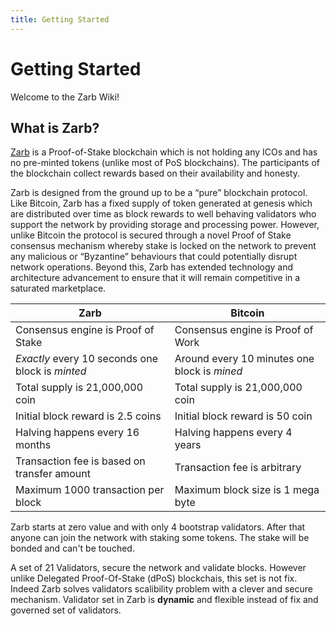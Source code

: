 ```yaml
---
title: Getting Started
---
```


# Getting Started

Welcome to the Zarb Wiki!

## What is Zarb?

[Zarb](https://github.com/zarbchain/) is a Proof-of-Stake blockchain which is not holding any ICOs
and has no pre-minted tokens (unlike most of PoS blockchains). The participants of the blockchain
collect rewards based on their availability and honesty.

Zarb is designed from the ground up to be a “pure” blockchain protocol. Like Bitcoin, Zarb has a
fixed supply of token generated at genesis which are distributed over time as block rewards to well
behaving validators who support the network by providing storage and processing power. However,
unlike Bitcoin the protocol is secured through a novel Proof of Stake consensus mechanism whereby
stake is locked on the network to prevent any malicious or “Byzantine” behaviours that could
potentially disrupt network operations. Beyond this, Zarb has extended technology and architecture
advancement to ensure that it will remain competitive in a saturated marketplace.

| Zarb                                             | Bitcoin                                      |
| ------------------------------------------------ | -------------------------------------------- |
| Consensus engine is Proof of Stake               | Consensus engine is Proof of Work            |
| _Exactly_ every 10 seconds one block is _minted_ | Around every 10 minutes one block is _mined_ |
| Total supply is 21,000,000 coin                  | Total supply is 21,000,000 coin              |
| Initial block reward is 2.5 coins                | Initial block reward is 50 coin              |
| Halving happens every 16 months                  | Halving happens every 4 years                |
| Transaction fee is based on transfer amount      | Transaction fee is arbitrary                 |
| Maximum 1000 transaction per block               | Maximum block size is 1 mega byte            |

Zarb starts at zero value and with only 4 bootstrap validators. After that anyone can join the
network with staking some tokens. The stake will be bonded and can't be touched.

A set of 21 Validators, secure the network and validate blocks. However unlike Delegated
Proof-Of-Stake (dPoS) blockchais, this set is not fix. Indeed Zarb solves validators scalibility
problem with a clever and secure mechanism. Validator set in Zarb is **dynamic** and flexible
instead of fix and governed set of validators.
